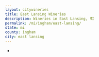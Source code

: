 ```yaml
---
layout: citywineries
title: East Lansing Wineries
description: Wineries in East Lansing, MI
permalink: /mi/ingham/east-lansing/
state: mi
county: ingham
city: east lansing
---
```

-
